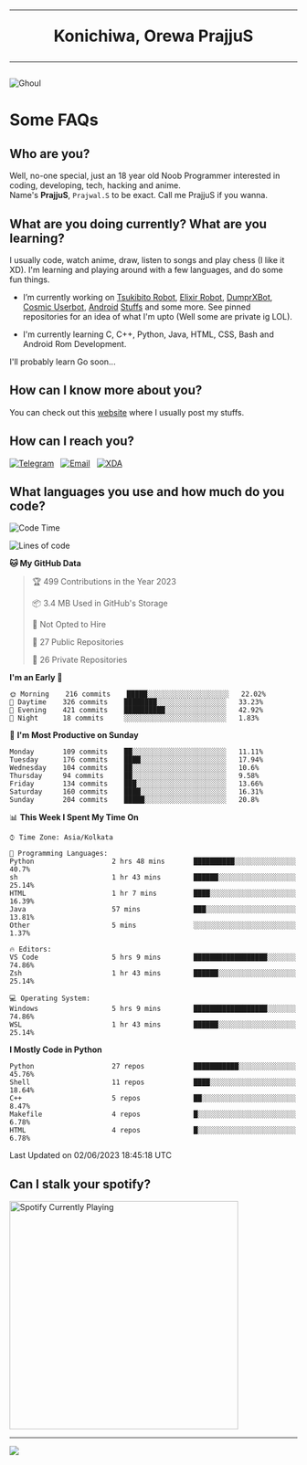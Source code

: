 <h1 align="center"><hr>Konichiwa, Orewa PrajjuS<hr></h1>


<img src="https://telegra.ph/file/6041d22c64479ee5ff802.jpg" alt="Ghoul"/>


<h1>Some FAQs</h1>


<h2>Who are you?</h2>

Well, no-one special, just an 18 year old Noob Programmer interested in coding, developing, tech, hacking and anime.
<br>
Name's <b>PrajjuS</b>, <code>Prajwal.S</code> to be exact. Call me PrajjuS if you wanna.


<h2>What are you doing currently? What are you learning?</h2>

I usually code, watch anime, draw, listen to songs and play chess (I like it XD). I'm learning and playing around with a few languages, and do some fun things.

- I’m currently working on <a href="Https://t.me/PrajjuSAssistantBot">Tsukibito Robot</a>, <a href="https://t.me/projectelixir_bot">Elixir Robot</a>, <a href="https://t.me/DumprXBot">DumprXBot</a>, <a href="https://github.com/SkyLab-Devs/CosmicUserbot">Cosmic Userbot</a>, <a href="https://github.com/Noob-OS">Android</a> <a href="https://github.com/PrajjuS/device_xiaomi_vince">Stuffs</a> and some more. See pinned repositories for an idea of what I'm upto (Well some are private ig LOL).

- I'm currently learning C, C++, Python, Java, HTML, CSS, Bash and Android Rom Development.

I'll probably learn Go soon...


<h2>How can I know more about you?</h2>

You can check out this <a href="https://prajjus.site">website</a> where I usually post my stuffs.


<h2>How can I reach you?</h2>

<a href="https://t.me/PrajjuS"><img src="https://img.shields.io/badge/PrajjuS-2CA5E0?style=flat-square&logo=telegram&logoColor=white" alt="Telegram"/></a>&nbsp;&nbsp;&nbsp;<a href="theprajjus@gmail.com"><img src="https://img.shields.io/badge/theprajjus@gmail.com-D14836?style=flat-square&logo=gmail&logoColor=white" alt="Email"/></a>&nbsp;&nbsp;&nbsp;<a href="https://forum.xda-developers.com/m/prajjus.10388799/"><img src="https://img.shields.io/badge/PrajjuS-F59714?style=flat-square&logo=xda-developers&logoColor=white" alt="XDA"/></a>


<h2>What languages you use and how much do you code?</h2>

<!--START_SECTION:waka-->
![Code Time](http://img.shields.io/badge/Code%20Time-346%20hrs%2033%20mins-blue)

![Lines of code](https://img.shields.io/badge/From%20Hello%20World%20I%27ve%20Written-38%20Thousand%20lines%20of%20code-blue)

**🐱 My GitHub Data** 

> 🏆 499 Contributions in the Year 2023
 > 
> 📦 3.4 MB Used in GitHub's Storage 
 > 
> 🚫 Not Opted to Hire
 > 
> 📜 27 Public Repositories 
 > 
> 🔑 26 Private Repositories  
 > 
**I'm an Early 🐤** 

```text
🌞 Morning    216 commits    █████░░░░░░░░░░░░░░░░░░░░   22.02% 
🌆 Daytime    326 commits    ████████░░░░░░░░░░░░░░░░░   33.23% 
🌃 Evening    421 commits    ██████████░░░░░░░░░░░░░░░   42.92% 
🌙 Night      18 commits     ░░░░░░░░░░░░░░░░░░░░░░░░░   1.83%

```
📅 **I'm Most Productive on Sunday** 

```text
Monday       109 commits    ██░░░░░░░░░░░░░░░░░░░░░░░   11.11% 
Tuesday      176 commits    ████░░░░░░░░░░░░░░░░░░░░░   17.94% 
Wednesday    104 commits    ██░░░░░░░░░░░░░░░░░░░░░░░   10.6% 
Thursday     94 commits     ██░░░░░░░░░░░░░░░░░░░░░░░   9.58% 
Friday       134 commits    ███░░░░░░░░░░░░░░░░░░░░░░   13.66% 
Saturday     160 commits    ████░░░░░░░░░░░░░░░░░░░░░   16.31% 
Sunday       204 commits    █████░░░░░░░░░░░░░░░░░░░░   20.8%

```


📊 **This Week I Spent My Time On** 

```text
⌚︎ Time Zone: Asia/Kolkata

💬 Programming Languages: 
Python                   2 hrs 48 mins       ██████████░░░░░░░░░░░░░░░   40.7% 
sh                       1 hr 43 mins        ██████░░░░░░░░░░░░░░░░░░░   25.14% 
HTML                     1 hr 7 mins         ████░░░░░░░░░░░░░░░░░░░░░   16.39% 
Java                     57 mins             ███░░░░░░░░░░░░░░░░░░░░░░   13.81% 
Other                    5 mins              ░░░░░░░░░░░░░░░░░░░░░░░░░   1.37%

🔥 Editors: 
VS Code                  5 hrs 9 mins        ██████████████████░░░░░░░   74.86% 
Zsh                      1 hr 43 mins        ██████░░░░░░░░░░░░░░░░░░░   25.14%

💻 Operating System: 
Windows                  5 hrs 9 mins        ██████████████████░░░░░░░   74.86% 
WSL                      1 hr 43 mins        ██████░░░░░░░░░░░░░░░░░░░   25.14%

```

**I Mostly Code in Python** 

```text
Python                   27 repos            ███████████░░░░░░░░░░░░░░   45.76% 
Shell                    11 repos            ████░░░░░░░░░░░░░░░░░░░░░   18.64% 
C++                      5 repos             ██░░░░░░░░░░░░░░░░░░░░░░░   8.47% 
Makefile                 4 repos             █░░░░░░░░░░░░░░░░░░░░░░░░   6.78% 
HTML                     4 repos             █░░░░░░░░░░░░░░░░░░░░░░░░   6.78%

```



 Last Updated on 02/06/2023 18:45:18 UTC
<!--END_SECTION:waka-->


<h2>Can I stalk your spotify?</h2>

<a href="https://open.spotify.com/user/cotgk31v4nhw20gs5adb29jq5"><img src="https://spotify-readme-prajjus.vercel.app/api?theme=dark&rainbow=true" alt="Spotify Currently Playing" width="400px"/></a>


<hr>


<img src="https://komarev.com/ghpvc/?username=prajjus&label=Profile%20Views&color=000000&style=flat">
